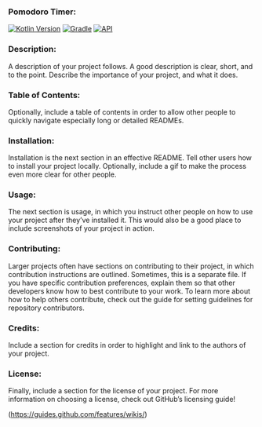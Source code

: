 ### Pomodoro Timer:
[![Kotlin Version](https://img.shields.io/badge/kotlin-1.3.50-blue.svg)](http://kotlinlang.org/)
[![Gradle](https://img.shields.io/badge/gradle-5.4.1-blue.svg)](https://lv.binarybabel.org/catalog/gradle/latest)
[![API](https://img.shields.io/badge/API-19%2B-blue.svg?style=flat)](https://android-arsenal.com/api?level=21)

### Description:
A description of your project follows. A good description is clear, short, and to the point. Describe the importance of your project, and what it does.

### Table of Contents: 
Optionally, include a table of contents in order to allow other people to quickly navigate especially long or detailed READMEs.

### Installation:
Installation is the next section in an effective README. Tell other users how to install your project locally. Optionally, include a gif to make the process even more clear for other people.

### Usage: 
The next section is usage, in which you instruct other people on how to use your project after they’ve installed it. This would also be a good place to include screenshots of your project in action.

### Contributing: 
Larger projects often have sections on contributing to their project, in which contribution instructions are outlined. Sometimes, this is a separate file. If you have specific contribution preferences, explain them so that other developers know how to best contribute to your work. To learn more about how to help others contribute, check out the guide for setting guidelines for repository contributors.

### Credits: 
Include a section for credits in order to highlight and link to the authors of your project.

### License: 
Finally, include a section for the license of your project. For more information on choosing a license, check out GitHub’s licensing guide!

(https://guides.github.com/features/wikis/)
